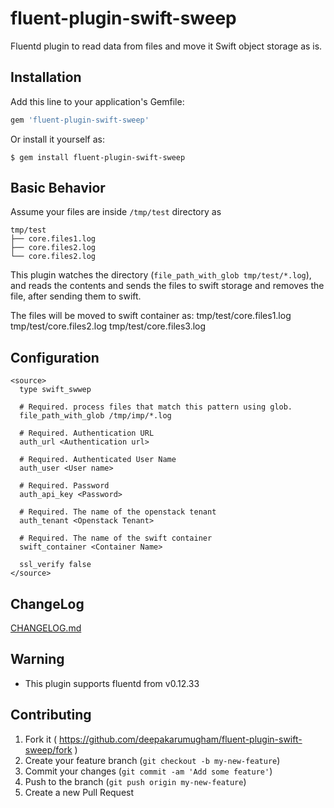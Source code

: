 # fluent-plugin-swift-sweep


Fluentd plugin to read data from files and move it Swift object storage as is.

## Installation

Add this line to your application's Gemfile:

```ruby
gem 'fluent-plugin-swift-sweep'
```

Or install it yourself as:

    $ gem install fluent-plugin-swift-sweep

## Basic Behavior

Assume your files are inside `/tmp/test` directory as

```
tmp/test
├── core.files1.log
├── core.files2.log
└── core.files2.log
```



This plugin watches the directory (`file_path_with_glob tmp/test/*.log`), and reads the contents and sends the files to swift storage and removes the file, after sending them to swift.

The files will be moved to swift container as:
tmp/test/core.files1.log
tmp/test/core.files2.log
tmp/test/core.files3.log

## Configuration

```
<source>
  type swift_swwep

  # Required. process files that match this pattern using glob.
  file_path_with_glob /tmp/imp/*.log

  # Required. Authentication URL 
  auth_url <Authentication url>

  # Required. Authenticated User Name
  auth_user <User name>

  # Required. Password
  auth_api_key <Password>

  # Required. The name of the openstack tenant
  auth_tenant <Openstack Tenant>

  # Required. The name of the swift container
  swift_container <Container Name>

  ssl_verify false
</source>
```

## ChangeLog

[CHANGELOG.md](CHANGELOG.md)

## Warning
* This plugin supports fluentd from v0.12.33

## Contributing

1. Fork it ( https://github.com/deepakarumugham/fluent-plugin-swift-sweep/fork )
2. Create your feature branch (`git checkout -b my-new-feature`)
3. Commit your changes (`git commit -am 'Add some feature'`)
4. Push to the branch (`git push origin my-new-feature`)
5. Create a new Pull Request
